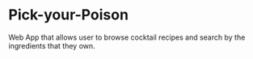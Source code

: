 # Pick-your-Poison
Web App that allows user to browse cocktail recipes and search by the ingredients that they own.
